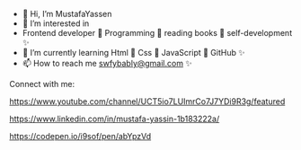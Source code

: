 - 👋 Hi, I’m MustafaYassen
- 👀 I’m interested in
- Frontend developer 💞️ Programming 💞️ reading books 💞️ self-development ✨
- 🌱 I’m currently learning Html 💞️ Css 💞️ JavaScript 💞️ GitHub ✨
- 📫 How to reach me  swfybably@gmail.com ✨


Connect with me:

https://www.youtube.com/channel/UCT5io7LUImrCo7J7YDi9R3g/featured

https://www.linkedin.com/in/mustafa-yassin-1b183222a/

https://codepen.io/i9sof/pen/abYpzVd

<!---
MustafaYassen/MustafaYassen is a ✨ special ✨ repository because its `README.md` (this file) appears on your GitHub profile.
You can click the Preview link to take a look at your changes.
--->
